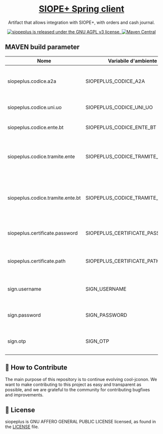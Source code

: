 <h1 align="center">
  <a href="https://github.com/consiglionazionaledellericerche/siopeplus">
    SIOPE+ Spring client
  </a>
</h1>
<p align="center">
  Artifact that allows integration with SIOPE+, with orders and cash journal.
</p>
<p align="center">
  <a href="https://github.com/consiglionazionaledellericerche/siopeplus/blob/master/LICENSE">
    <img src="https://img.shields.io/badge/License-AGPL%20v3-blue.svg" alt="siopeplus is released under the GNU AGPL v3 license." />
  </a>
  <a href="https://mvnrepository.com/artifact/it.cnr.si/siopeplus">
    <img alt="Maven Central" src="https://img.shields.io/maven-central/v/it.cnr.si/siopeplus.svg?style=flat" alt="Current version on maven central.">
  </a>
</p>

## MAVEN build parameter
|Nome|Variabile d'ambiente|Descrizione|
|---|---|---|
|siopeplus.codice.a2a|SIOPEPLUS_CODICE_A2A|La credenziale A2A è un codice alfanumerico nella forma A2A-<123456789>
|siopeplus.codice.uni.uo|SIOPEPLUS_CODICE_UNI_UO|Codice univoco ufficio presente in [Indice PA](https://www.indicepa.gov.it/public-services/opendata-read-service.php??dstype=FS&filename=amministrazioni.txt)
|siopeplus.codice.ente.bt|SIOPEPLUS_CODICE_ENTE_BT|Codice ente concordato con l'istituto cassiere
|siopeplus.codice.tramite.ente|SIOPEPLUS_CODICE_TRAMITE_ENTE|codice utenza applicativa A2A del Tramite PA mittente (se l’Ente si avvale di Tramite) ovvero della PA mittente
|siopeplus.codice.tramite.ente.bt|SIOPEPLUS_CODICE_TRAMITE_ENTE_BT|codice utenza applicativa A2A del Tramite BT destinatario (se la BT si avvale di Tramite) ovvero della BT destinataria 
|siopeplus.certificate.password|SIOPEPLUS_CERTIFICATE_PASSWORD|Password del certificato caricato in ambiente di [Collaudo SIOPE+](https://certregistration.siopeplus.it)
|siopeplus.certificate.path|SIOPEPLUS_CERTIFICATE_PATH|Path del certificato PKS può assumere i valori `classpath:/cert.p12` `file:/etc/cert.p12`
|sign.username|SIGN_USERNAME|Nome utente per la firma remota del flusso da inviare alla piattaforma SIOPE+
|sign.password|SIGN_PASSWORD|Password per la firma remota del flusso da inviare alla piattaforma SIOPE+
|sign.otp|SIGN_OTP|OTP per la firma remota del flusso da inviare alla piattaforma SIOPE+



## 👏 How to Contribute

The main purpose of this repository is to continue evolving cool-jconon. We want to make contributing to this project as easy and transparent as possible, and we are grateful to the community for contributing bugfixes and improvements.

## 📄 License

siopeplus is GNU AFFERO GENERAL PUBLIC LICENSE licensed, as found in the [LICENSE][l] file.

[l]: https://github.com/consiglionazionaledellericerche/siopeplus/blob/master/LICENSE